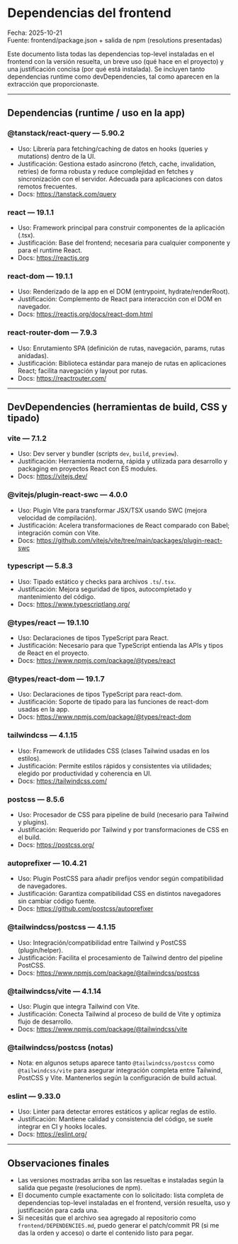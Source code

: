 # Dependencias del frontend

Fecha: 2025-10-21  
Fuente: frontend/package.json + salida de npm (resolutions presentadas)

Este documento lista todas las dependencias top-level instaladas en el frontend con la versión resuelta, un breve uso (qué hace en el proyecto) y una justificación concisa (por qué está instalada). Se incluyen tanto dependencias runtime como devDependencies, tal como aparecen en la extracción que proporcionaste.

---

## Dependencias (runtime / uso en la app)

### @tanstack/react-query — 5.90.2
- Uso: Librería para fetching/caching de datos en hooks (queries y mutations) dentro de la UI.
- Justificación: Gestiona estado asíncrono (fetch, cache, invalidation, retries) de forma robusta y reduce complejidad en fetches y sincronización con el servidor. Adecuada para aplicaciones con datos remotos frecuentes.
- Docs: https://tanstack.com/query

### react — 19.1.1
- Uso: Framework principal para construir componentes de la aplicación (.tsx).
- Justificación: Base del frontend; necesaria para cualquier componente y para el runtime React.
- Docs: https://reactjs.org

### react-dom — 19.1.1
- Uso: Renderizado de la app en el DOM (entrypoint, hydrate/renderRoot).
- Justificación: Complemento de React para interacción con el DOM en navegador.
- Docs: https://reactjs.org/docs/react-dom.html

### react-router-dom — 7.9.3
- Uso: Enrutamiento SPA (definición de rutas, navegación, params, rutas anidadas).
- Justificación: Biblioteca estándar para manejo de rutas en aplicaciones React; facilita navegación y layout por rutas.
- Docs: https://reactrouter.com/

---

## DevDependencies (herramientas de build, CSS y tipado)

### vite — 7.1.2
- Uso: Dev server y bundler (scripts `dev`, `build`, `preview`).
- Justificación: Herramienta moderna, rápida y utilizada para desarrollo y packaging en proyectos React con ES modules.
- Docs: https://vitejs.dev/

### @vitejs/plugin-react-swc — 4.0.0
- Uso: Plugin Vite para transformar JSX/TSX usando SWC (mejora velocidad de compilación).
- Justificación: Acelera transformaciones de React comparado con Babel; integración común con Vite.
- Docs: https://github.com/vitejs/vite/tree/main/packages/plugin-react-swc

### typescript — 5.8.3
- Uso: Tipado estático y checks para archivos `.ts`/`.tsx`.
- Justificación: Mejora seguridad de tipos, autocompletado y mantenimiento del código.
- Docs: https://www.typescriptlang.org/

### @types/react — 19.1.10
- Uso: Declaraciones de tipos TypeScript para React.
- Justificación: Necesario para que TypeScript entienda las APIs y tipos de React en el proyecto.
- Docs: https://www.npmjs.com/package/@types/react

### @types/react-dom — 19.1.7
- Uso: Declaraciones de tipos TypeScript para react-dom.
- Justificación: Soporte de tipado para las funciones de react-dom usadas en la app.
- Docs: https://www.npmjs.com/package/@types/react-dom

### tailwindcss — 4.1.15
- Uso: Framework de utilidades CSS (clases Tailwind usadas en los estilos).
- Justificación: Permite estilos rápidos y consistentes via utilidades; elegido por productividad y coherencia en UI.
- Docs: https://tailwindcss.com/

### postcss — 8.5.6
- Uso: Procesador de CSS para pipeline de build (necesario para Tailwind y plugins).
- Justificación: Requerido por Tailwind y por transformaciones de CSS en el build.
- Docs: https://postcss.org/

### autoprefixer — 10.4.21
- Uso: Plugin PostCSS para añadir prefijos vendor según compatibilidad de navegadores.
- Justificación: Garantiza compatibilidad CSS en distintos navegadores sin cambiar código fuente.
- Docs: https://github.com/postcss/autoprefixer

### @tailwindcss/postcss — 4.1.15
- Uso: Integración/compatibilidad entre Tailwind y PostCSS (plugin/helper).
- Justificación: Facilita el procesamiento de Tailwind dentro del pipeline PostCSS.
- Docs: https://www.npmjs.com/package/@tailwindcss/postcss

### @tailwindcss/vite — 4.1.14
- Uso: Plugin que integra Tailwind con Vite.
- Justificación: Conecta Tailwind al proceso de build de Vite y optimiza flujo de desarrollo.
- Docs: https://www.npmjs.com/package/@tailwindcss/vite

### @tailwindcss/postcss (notas)
- Nota: en algunos setups aparece tanto `@tailwindcss/postcss` como `@tailwindcss/vite` para asegurar integración completa entre Tailwind, PostCSS y Vite. Mantenerlos según la configuración de build actual.

### eslint — 9.33.0
- Uso: Linter para detectar errores estáticos y aplicar reglas de estilo.
- Justificación: Mantiene calidad y consistencia del código, se suele integrar en CI y hooks locales.
- Docs: https://eslint.org/

---

## Observaciones finales
- Las versiones mostradas arriba son las resueltas e instaladas según la salida que pegaste (resoluciones de npm).  
- El documento cumple exactamente con lo solicitado: lista completa de dependencias top-level instaladas en el frontend, versión resuelta, uso y justificación para cada una.
- Si necesitás que el archivo sea agregado al repositorio como `frontend/DEPENDENCIES.md`, puedo generar el patch/commit PR (si me das la orden y acceso) o darte el contenido listo para pegar.  